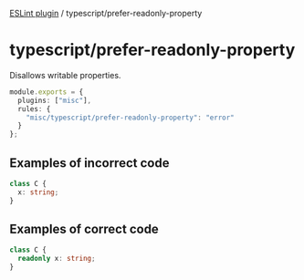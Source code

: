 [ESLint plugin](https://ilyub.github.io/eslint-plugin-misc/) / typescript/prefer-readonly-property

# typescript/prefer-readonly-property

Disallows writable properties.

```ts
module.exports = {
  plugins: ["misc"],
  rules: {
    "misc/typescript/prefer-readonly-property": "error"
  }
};
```

## Examples of incorrect code

```ts
class C {
  x: string;
}
```

## Examples of correct code

```ts
class C {
  readonly x: string;
}
```